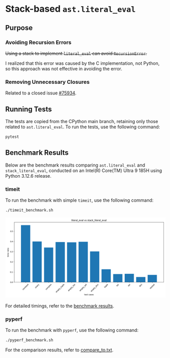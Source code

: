 # Stack-based `ast.literal_eval`

## Purpose

### Avoiding Recursion Errors

~~Using a stack to implement `literal_eval` can avoid `RecursionError`.~~

I realized that this error was caused by the C implementation, not Python, so this approach was not effective in avoiding the error.

### Removing Unnecessary Closures

Related to a closed issue [#75934](https://github.com/python/cpython/issues/75934).

## Running Tests

The tests are copied from the CPython main branch, retaining only those related to `ast.literal_eval`. To run the tests, use the following command:

```sh
pytest
```

## Benchmark Results

Below are the benchmark results comparing `ast.literal_eval` and `stack_literal_eval`, conducted on an Intel(R) Core(TM) Ultra 9 185H using Python 3.12.6 release.

### timeit

To run the benchmark with simple `timeit`, use the following command:

```sh
./timeit_benchmark.sh
```

![Benchmark Results](resources/benchmark.png)

For detailed timings, refer to the [benchmark results](resources/benchmark.txt).


### pyperf

To run the benchmark with  `pyperf`, use the following command:

```sh
./pyperf_benchmark.sh
```

For the comparison results, refer to [compare_to.txt](resources/compare_to.txt).